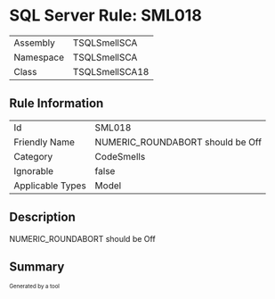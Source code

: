 ﻿# SQL Server Rule: SML018
  
|    |    |
|----|----|
| Assembly | TSQLSmellSCA |
| Namespace | TSQLSmellSCA |
| Class | TSQLSmellSCA18 |
  
## Rule Information
  
|    |    |
|----|----|
| Id | SML018 |
| Friendly Name | NUMERIC_ROUNDABORT should be Off |
| Category | CodeSmells |
| Ignorable | false |
| Applicable Types | Model  |
  
## Description
  
NUMERIC_ROUNDABORT should be Off
  
## Summary
  

  
<sub><sup>Generated by a tool</sup></sub>

